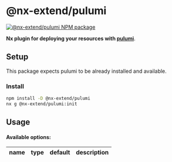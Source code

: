 # @nx-extend/pulumi

<a href="https://www.npmjs.com/package/@nx-extend/pulumi" rel="nofollow">
  <img src="https://badgen.net/npm/v/@nx-extend/pulumi" alt="@nx-extend/pulumi NPM package">
</a>

**Nx plugin for deploying your resources with [pulumi](https://www.pulumi.com/)**.

## Setup

This package expects pulumi to be already installed and available.

### Install

```sh
npm install -D @nx-extend/pulumi
nx g @nx-extend/pulumi:init
```

## Usage

#### Available options:

| name | type | default | description |
|------|------|---------|-------------|

